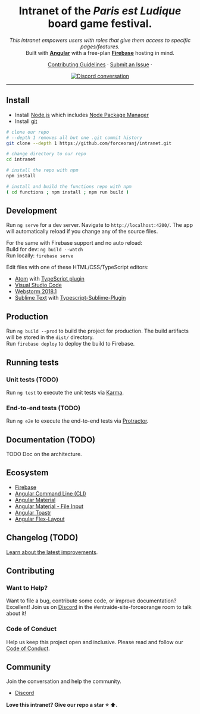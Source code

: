 <h1 align="center">Intranet of the <i>Paris est Ludique</i> board game festival.</h1>

<p align="center">
  <i>This intranet empowers users with roles that give them access to specific pages/features.</i>
  <br>
  Built with <a href="https://www.angular.io"><strong>Angular</strong></a> with a free-plan <a href="https://firebase.google.com"><strong>Firebase</strong></a> hosting in mind.
  <br>
</p>

<p align="center">
  <a href="CONTRIBUTING.md">Contributing Guidelines</a>
  ·
  <a href="https://github.com/forceoranj/intranet/issues">Submit an Issue</a>
  ·
  <br>
</p>

<p align="center">
  <a href="https://discord.com/channels/392300215513645056/677508996713938946">
    <img src="https://img.shields.io/discord/392300215513645056.svg?logo=discord&logoColor=fff&label=Discord&color=7389d8" alt="Discord conversation" />
  </a>
</p>

<hr>

## Install

- Install [Node.js] which includes [Node Package Manager][npm]
- Install [git][git]

```bash
# clone our repo
# --depth 1 removes all but one .git commit history
git clone --depth 1 https://github.com/forceoranj/intranet.git

# change directory to our repo
cd intranet

# install the repo with npm
npm install

# install and build the functions repo with npm
( cd functions ; npm install ; npm run build )
```

## Development

Run `ng serve` for a dev server. Navigate to `http://localhost:4200/`. The app will automatically reload if you change any of the source files.

For the same with Firebase support and no auto reload:<br>
Build for dev: `ng build --watch`<br>
Run locally: `firebase serve`

Edit files with one of these HTML/CSS/TypeScript editors:
* [Atom](https://atom.io/) with [TypeScript plugin](https://atom.io/packages/ide-typescript)
* [Visual Studio Code](https://code.visualstudio.com/)
* [Webstorm 2018.1](https://www.jetbrains.com/webstorm/download/)
* [Sublime Text](http://www.sublimetext.com/3) with [Typescript-Sublime-Plugin](https://github.com/Microsoft/Typescript-Sublime-plugin#installation)

## Production

Run `ng build --prod` to build the project for production. The build artifacts will be stored in the `dist/` directory.<br>
Run `firebase deploy` to deploy the build to Firebase.

## Running tests

### Unit tests (TODO)

Run `ng test` to execute the unit tests via [Karma](https://karma-runner.github.io).

### End-to-end tests (TODO)

Run `ng e2e` to execute the end-to-end tests via [Protractor](http://www.protractortest.org/).


## Documentation (TODO)

TODO Doc on the architecture.


## Ecosystem

- [Firebase][firebase]
- [Angular Command Line (CLI)][cli]
- [Angular Material][angularmaterial]
- [Angular Material - File Input][ngx-material-file-input]
- [Angular Toastr][ngx-toastr]
- [Angular Flex-Layout][angular-flex-layout]


## Changelog (TODO)

[Learn about the latest improvements][changelog].

## Contributing

### Want to Help?

Want to file a bug, contribute some code, or improve documentation? Excellent! Join us on [Discord][discord] in the #entraide-site-forceorange room to talk about it!

### Code of Conduct

Help us keep this project open and inclusive. Please read and follow our [Code of Conduct][codeofconduct].

## Community

Join the conversation and help the community.
- [Discord][discord]


**Love this intranet? Give our repo a star :star: :arrow_up:.**


[node.js]: https://nodejs.org/
[git]: https://github.com/git-guides/install-git
[npm]: https://www.npmjs.com/get-npm
[firebase]: https://firebase.google.com
[cli]: https://cli.angular.io/
[angularmaterial]: https://material.angular.io/
[ngx-material-file-input]: https://merlosy.github.io/ngx-material-file-input/
[ngx-toastr]: https://www.npmjs.com/package/ngx-toastr
[angular-flex-layout]: https://github.com/angular/flex-layout
[changelog]: CHANGELOG.md
[codeofconduct]: CODE_OF_CONDUCT.md
[discord]: https://discord.com/channels/392300215513645056/677508996713938946
